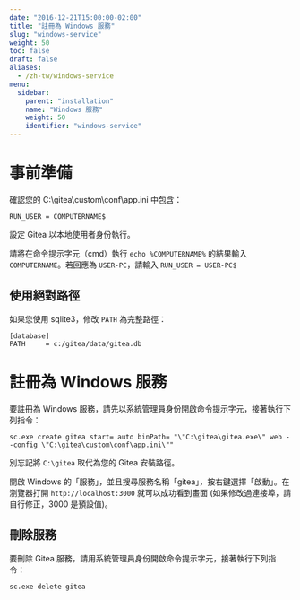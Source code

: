 ```yaml
---
date: "2016-12-21T15:00:00-02:00"
title: "註冊為 Windows 服務"
slug: "windows-service"
weight: 50
toc: false
draft: false
aliases:
  - /zh-tw/windows-service
menu:
  sidebar:
    parent: "installation"
    name: "Windows 服務"
    weight: 50
    identifier: "windows-service"
---
```


# 事前準備

確認您的 C:\gitea\custom\conf\app.ini 中包含：

```
RUN_USER = COMPUTERNAME$
```

設定 Gitea 以本地使用者身份執行。

請將在命令提示字元（cmd）執行 `echo %COMPUTERNAME%` 的結果輸入 `COMPUTERNAME`。若回應為 `USER-PC`，請輸入 `RUN_USER = USER-PC$`

## 使用絕對路徑

如果您使用 sqlite3，修改 `PATH` 為完整路徑：

```
[database]
PATH     = c:/gitea/data/gitea.db
```

# 註冊為 Windows 服務

要註冊為 Windows 服務，請先以系統管理員身份開啟命令提示字元，接著執行下列指令：

```
sc.exe create gitea start= auto binPath= "\"C:\gitea\gitea.exe\" web --config \"C:\gitea\custom\conf\app.ini\""
```

別忘記將 `C:\gitea` 取代為您的 Gitea 安裝路徑。

開啟 Windows 的「服務」，並且搜尋服務名稱「gitea」，按右鍵選擇「啟動」。在瀏覽器打開 `http://localhost:3000` 就可以成功看到畫面 (如果修改過連接埠，請自行修正，3000 是預設值)。

## 刪除服務

要刪除 Gitea 服務，請用系統管理員身份開啟命令提示字元，接著執行下列指令：

```
sc.exe delete gitea
```
